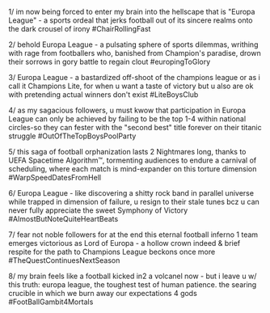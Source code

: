 1/ im now being forced to enter my brain into the hellscape that is "Europa League" - a sports ordeal that jerks football out of its sincere realms onto the dark crousel of irony #ChairRollingFast

2/ behold Europa League - a pulsating sphere of sports dilemmas, writhing with rage from footballers who, banished from Champion's paradise, drown their sorrows in gory battle to regain clout #europingToGlory

3/ Europa League - a bastardized off-shoot of the champions league or as i call it Champions Lite, for when u want a taste of victory but u also are ok with pretending actual winners don't exist #LiteBoysClub

4/ as my sagacious followers, u must kwow that participation in Europa League can only be achieved by failing to be the top 1-4 within national circles-so they can fester with the "second best" title forever on their titanic struggle #OutOfTheTopBoysPoolParty

5/ this saga of football orphanization lasts 2 Nightmares long, thanks to UEFA Spacetime Algorithm™, tormenting audiences to endure a carnival of scheduling, where each match is mind-expander on this torture dimension #WarpSpeedDatesFromHell

6/ Europa League - like discovering a shitty rock band in parallel universe while trapped in dimension of failure, u resign to their stale tunes bcz u can never fully appreciate the sweet Symphony of Victory #AlmostButNoteQuiteHeartBeats

7/ fear not noble followers for at the end this eternal football inferno 1 team emerges victorious as Lord of Europa - a hollow crown indeed & brief respite for the path to Champions League beckons once more #TheQuestContinuesNextSeason

8/ my brain feels like a football kicked in2 a volcanel now - but i leave u w/ this truth: europa league, the toughest test of human patience. the searing crucible in which we burn away our expectations 4 gods #FootBallGambit4Mortals